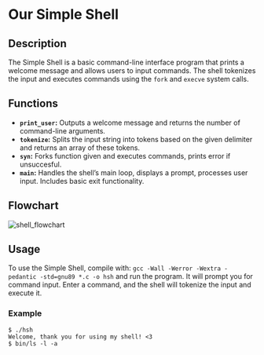 # Our Simple Shell

## Description
The Simple Shell is a basic command-line interface program that prints a welcome message and allows users to input commands. The shell tokenizes the input and executes commands using the `fork` and `execve` system calls.

## Functions
- **`print_user`:** Outputs a welcome message and returns the number of command-line arguments.
- **`tokenize`:** Splits the input string into tokens based on the given delimiter and returns an array of these tokens.
- **`syn`:** Forks function given and executes commands, prints error if unsuccesful.
- **`main`:** Handles the shell’s main loop, displays a prompt, processes user input. Includes basic exit functionality.

## Flowchart
![shell_flowchart](https://github.com/user-attachments/assets/54b6f838-b100-422f-b555-68aff5685b73)

## Usage
To use the Simple Shell, compile with: `gcc -Wall -Werror -Wextra -pedantic -std=gnu89 *.c -o hsh` and run the program. It will prompt you for command input. Enter a command, and the shell will tokenize the input and execute it.

### Example
```
$ ./hsh
Welcome, thank you for using my shell! <3
$ bin/ls -l -a
